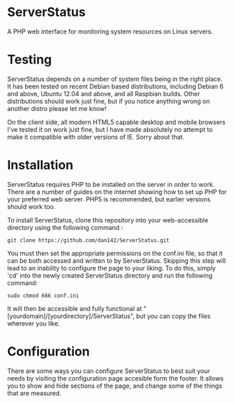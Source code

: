 # ServerStatus
A PHP web interface for monitoring system resources on Linux servers.

# Testing
ServerStatus depends on a number of system files being in the right place. It has been tested on recent Debian based distributions, including Debian 6 and above, Ubuntu 12.04 and above, and all Raspbian builds. Other distributions should work just fine, but if you notice anything wrong on another distro please let me know!

On the client side, all modern HTML5 capable desktop and mobile browsers I've tested it on work just fine, but I have made absolutely no attempt to make it compatible with older versions of IE. Sorry about that.

# Installation
ServerStatus requires PHP to be installed on the server in order to work. There are a number of guides on the internet showing how to set up PHP for your preferred web server. PHP5 is recommended, but earlier versions should work too.

To install ServerStatus, clone this repository into your web-accessible directory using the following command :
```
git clone https://github.com/dan142/ServerStatus.git
```

You must then set the appropriate permissions on the conf.ini file, so that it can be both accessed and written to by ServerStatus. Skipping this step will lead to an inability to configure the page to your liking. To do this, simply 'cd' into the newly created ServerStatus directory and run the following command:
```
sudo chmod 666 conf.ini
```

It will then be accessible and fully functional at "[yourdomain]/[yourdirectory]/ServerStatus", but you can copy the files wherever you like.

# Configuration
There are some ways you can configure ServerStatus to best suit your needs by visiting the configuration page accesible form the footer. It allows you to show and hide sections of the page, and change some of the things that are measured.
